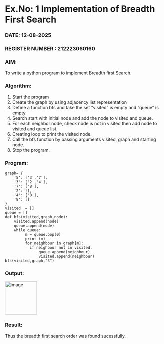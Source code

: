 # Ex.No: 1  Implementation of Breadth First Search 
### DATE:  12-08-2025                                                                          
### REGISTER NUMBER : 212223060160

### AIM: 
To write a python program to implement Breadth first Search. 



### Algorithm:
1. Start the program
2. Create the graph by using adjacency list representation
3. Define a function bfs and take the set “visited” is empty and “queue” is empty
4. Search start with initial node and add the node to visited and queue.
5. For each neighbor node, check node is not in visited then add node to visited and queue list.
6.  Creating loop to print the visited node.
7.   Call the bfs function by passing arguments visited, graph and starting node.
8.   Stop the program.



### Program:
```
graph= {
    '5': ['3','7'],
    '3': ['2','4'],
    '7': ['8'],
    '2': [],
    '4': ['8'],
    '8': []
}
visited  = []
queue = []
def bfs(visited,graph,node):
    visited.append(node)
    queue.append(node)
    while queue:
         m = queue.pop(0)
         print (m)
         for neighbour in graph[m]:
           if neighbour not in visited:
               queue.append(neighbour)
               visited.append(neighbour)
bfs(visited,graph,"3")
```









### Output:
<img width="102" height="106" alt="image" src="https://github.com/user-attachments/assets/d2599752-127a-41fe-98bf-18eced739c05" />



### Result:
Thus the breadth first search order was found sucessfully.
